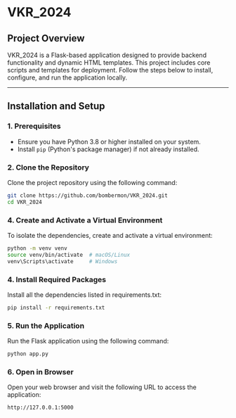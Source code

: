 # VKR_2024

## Project Overview

VKR_2024 is a Flask-based application designed to provide backend functionality and dynamic HTML templates. This project includes core scripts and templates for deployment. Follow the steps below to install, configure, and run the application locally.

---

## Installation and Setup

### 1. Prerequisites
- Ensure you have Python 3.8 or higher installed on your system.
- Install `pip` (Python's package manager) if not already installed.

### 2. Clone the Repository
Clone the project repository using the following command:
```bash
git clone https://github.com/bombermon/VKR_2024.git
cd VKR_2024
```

### 4. Create and Activate a Virtual Environment
To isolate the dependencies, create and activate a virtual environment:
```bash
python -m venv venv
source venv/bin/activate  # macOS/Linux
venv\Scripts\activate     # Windows
```

### 4. Install Required Packages
Install all the dependencies listed in requirements.txt:
```bash
pip install -r requirements.txt
```

### 5. Run the Application
Run the Flask application using the following command:
```bash
python app.py
```

### 6. Open in Browser
Open your web browser and visit the following URL to access the application:
```
http://127.0.0.1:5000
```


